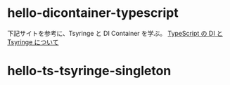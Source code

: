 # hello-dicontainer-typescript

下記サイトを参考に、Tsyringe と DI Container を学ぶ。
[TypeScript の DI と Tsyringe について](https://zenn.dev/chida/articles/1f7df8f2beb6b6)
# hello-ts-tsyringe-singleton

